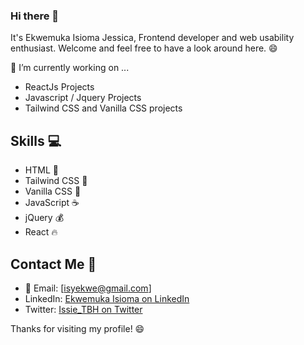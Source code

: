 ### Hi there 👋

It's Ekwemuka Isioma Jessica, Frontend developer and web usability enthusiast. 
Welcome and feel free to have a look around here. 😄


🔭 I’m currently working on ...
- ReactJs Projects
- Javascript / Jquery Projects
- Tailwind CSS and Vanilla CSS projects

## Skills :computer:
- HTML :hammer:
- Tailwind CSS :art:
- Vanilla CSS :nail_care:
- JavaScript :coffee:
- jQuery :moneybag:
- React :fire:

<!-- ## Projects :file_folder:
- [Project 1 Name] :rocket:
- [Project 2 Name] :zap:
- [Project 3 Name] :art:
-->

## Contact Me :email:
- :e-mail: Email: [isyekwe@gmail.com]
- LinkedIn: [Ekwemuka Isioma on LinkedIn](https://www.linkedin.com/in/ekwemuka-isioma-bab79a138/)
- Twitter: [Issie_TBH on Twitter](https://twitter.com/Issie_TBH)

Thanks for visiting my profile! :smile:




<!--
**Issiedoesit/Issiedoesit** is a ✨ _special_ ✨ repository because its `README.md` (this file) appears on your GitHub profile.

Here are some ideas to get you started:

- 🔭 I’m currently working on ...
- 🌱 I’m currently learning ...
- 👯 I’m looking to collaborate on ...
- 🤔 I’m looking for help with ...
- 💬 Ask me about ...
- 📫 How to reach me: ...
- 😄 Pronouns: ...
- ⚡ Fun fact: ...
-->
